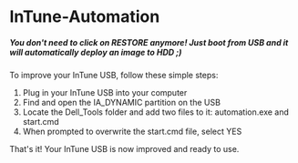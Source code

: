 # InTune-Automation
##### You don't need to click on RESTORE anymore! Just boot from USB and it will automatically deploy an image to HDD ;)


To improve your InTune USB, follow these simple steps:

1. Plug in your InTune USB into your computer
2. Find and open the IA_DYNAMIC partition on the USB
3. Locate the Dell_Tools folder and add two files to it: automation.exe and start.cmd
4. When prompted to overwrite the start.cmd file, select YES

That's it! Your InTune USB is now improved and ready to use.
